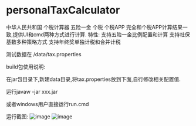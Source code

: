 # personalTaxCalculator
中华人民共和国 个税计算器 五险一金  个税 个税APP
完全和个税APP计算结果一致,提供UI和cmd两种方式进行计算.
特性:
支持五险一金比例配置和计算
支持社保基数多种策略方式
支持年终奖单独计税和合并计税

测试数据在 /data/tax.properties

build包使用说明:

在jar包目录下,新建data目录,将tax.properties放到下面,自行修改相关配置值.

运行javaw -jar xxx.jar 

或者windows用户直接运行run.cmd

运行截图:
![image](https://github.com/zjx-io/personalTaxCalculator/assets/24452889/ce349bb4-a026-4ac7-86d8-b827168a6057)
![image](https://github.com/zjx-io/personalTaxCalculator/assets/24452889/2c4265e5-29a9-4cac-a984-09f12318e1a4)
